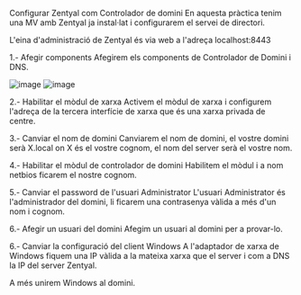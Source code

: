 Configurar Zentyal com Controlador de domini
En aquesta pràctica tenim una MV amb Zentyal ja instal·lat i configurarem el servei de directori.

L'eina d'administració de Zentyal és via web a l'adreça localhost:8443

1.- Afegir components
Afegirem els components de Controlador de Domini i DNS.

![image](https://github.com/user-attachments/assets/020a06c6-aa57-4d84-964a-fa94fa5ecbab)
![image](https://github.com/user-attachments/assets/df86011f-90bb-4c2a-99d6-29aa4011dbe0)






2.- Habilitar el mòdul de xarxa
Activem el mòdul de xarxa i configurem l'adreça de la tercera interfície de xarxa que és una xarxa privada de centre.





3.- Canviar el nom de domini
Canviarem el nom de domini, el vostre domini serà X.local on X és el vostre cognom, el nom del server serà el vostre nom.





4.- Habilitar el mòdul de controlador de domini
Habilitem el mòdul i a nom netbios ficarem el nostre cognom.







5.- Canviar el password de l'usuari Administrator
L'usuari Administrator és l'administrador del domini, li ficarem una contrasenya vàlida a més d'un nom i cognom.









6.- Afegir un usuari del domini
Afegim un usuari al domini per a provar-lo.





6.- Canviar la configuració del client Windows
A l'adaptador de xarxa de Windows fiquem una IP vàlida a la mateixa xarxa que el server i com a DNS la IP del server Zentyal.

A més unirem Windows al domini.
